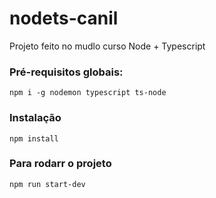 # nodets-canil

Projeto feito no mudlo curso Node + Typescript

### Pré-requisitos globais:

`npm i -g nodemon typescript ts-node`

### Instalação

`npm install`

### Para rodarr o projeto

`npm run start-dev`

